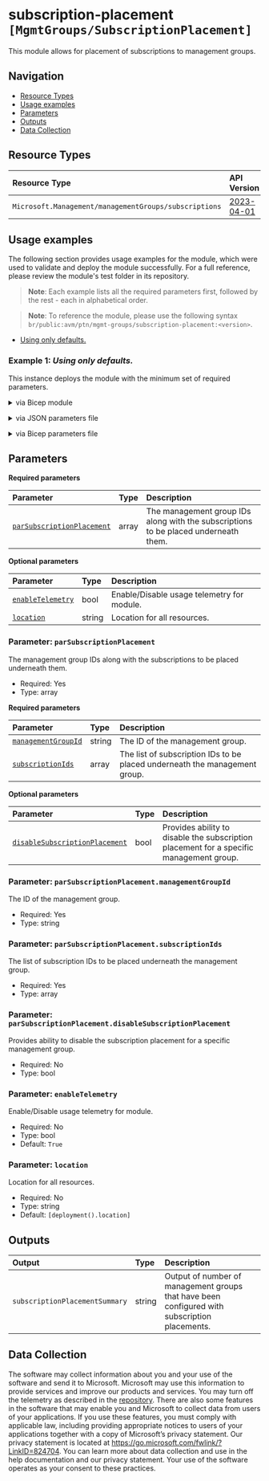 # subscription-placement `[MgmtGroups/SubscriptionPlacement]`

This module allows for placement of subscriptions to management groups.

## Navigation

- [Resource Types](#Resource-Types)
- [Usage examples](#Usage-examples)
- [Parameters](#Parameters)
- [Outputs](#Outputs)
- [Data Collection](#Data-Collection)

## Resource Types

| Resource Type | API Version |
| :-- | :-- |
| `Microsoft.Management/managementGroups/subscriptions` | [2023-04-01](https://learn.microsoft.com/en-us/azure/templates/Microsoft.Management/2023-04-01/managementGroups/subscriptions) |

## Usage examples

The following section provides usage examples for the module, which were used to validate and deploy the module successfully. For a full reference, please review the module's test folder in its repository.

>**Note**: Each example lists all the required parameters first, followed by the rest - each in alphabetical order.

>**Note**: To reference the module, please use the following syntax `br/public:avm/ptn/mgmt-groups/subscription-placement:<version>`.

- [Using only defaults.](#example-1-using-only-defaults)

### Example 1: _Using only defaults._

This instance deploys the module with the minimum set of required parameters.


<details>

<summary>via Bicep module</summary>

```bicep
module subscriptionPlacement 'br/public:avm/ptn/mgmt-groups/subscription-placement:<version>' = {
  name: 'subscriptionPlacementDeployment'
  params: {
    parSubscriptionPlacement: [
      {
        disableSubscriptionPlacement: false
        managementGroupId: '<managementGroupId>'
        subscriptionIds: [
          ''
          '<subVendingSubscriptionId>'
        ]
      }
      {
        disableSubscriptionPlacement: true
        managementGroupId: '<managementGroupId>'
        subscriptionIds: [
          '<subVendingSubscriptionId>'
        ]
      }
    ]
  }
}
```

</details>
<p>

<details>

<summary>via JSON parameters file</summary>

```json
{
  "$schema": "https://schema.management.azure.com/schemas/2019-04-01/deploymentParameters.json#",
  "contentVersion": "1.0.0.0",
  "parameters": {
    "parSubscriptionPlacement": {
      "value": [
        {
          "disableSubscriptionPlacement": false,
          "managementGroupId": "<managementGroupId>",
          "subscriptionIds": [
            "",
            "<subVendingSubscriptionId>"
          ]
        },
        {
          "disableSubscriptionPlacement": true,
          "managementGroupId": "<managementGroupId>",
          "subscriptionIds": [
            "<subVendingSubscriptionId>"
          ]
        }
      ]
    }
  }
}
```

</details>
<p>

<details>

<summary>via Bicep parameters file</summary>

```bicep-params
using 'br/public:avm/ptn/mgmt-groups/subscription-placement:<version>'

param parSubscriptionPlacement = [
  {
    disableSubscriptionPlacement: false
    managementGroupId: '<managementGroupId>'
    subscriptionIds: [
      ''
      '<subVendingSubscriptionId>'
    ]
  }
  {
    disableSubscriptionPlacement: true
    managementGroupId: '<managementGroupId>'
    subscriptionIds: [
      '<subVendingSubscriptionId>'
    ]
  }
]
```

</details>
<p>

## Parameters

**Required parameters**

| Parameter | Type | Description |
| :-- | :-- | :-- |
| [`parSubscriptionPlacement`](#parameter-parsubscriptionplacement) | array | The management group IDs along with the subscriptions to be placed underneath them. |

**Optional parameters**

| Parameter | Type | Description |
| :-- | :-- | :-- |
| [`enableTelemetry`](#parameter-enabletelemetry) | bool | Enable/Disable usage telemetry for module. |
| [`location`](#parameter-location) | string | Location for all resources. |

### Parameter: `parSubscriptionPlacement`

The management group IDs along with the subscriptions to be placed underneath them.

- Required: Yes
- Type: array

**Required parameters**

| Parameter | Type | Description |
| :-- | :-- | :-- |
| [`managementGroupId`](#parameter-parsubscriptionplacementmanagementgroupid) | string | The ID of the management group. |
| [`subscriptionIds`](#parameter-parsubscriptionplacementsubscriptionids) | array | The list of subscription IDs to be placed underneath the management group. |

**Optional parameters**

| Parameter | Type | Description |
| :-- | :-- | :-- |
| [`disableSubscriptionPlacement`](#parameter-parsubscriptionplacementdisablesubscriptionplacement) | bool | Provides ability to disable the subscription placement for a specific management group. |

### Parameter: `parSubscriptionPlacement.managementGroupId`

The ID of the management group.

- Required: Yes
- Type: string

### Parameter: `parSubscriptionPlacement.subscriptionIds`

The list of subscription IDs to be placed underneath the management group.

- Required: Yes
- Type: array

### Parameter: `parSubscriptionPlacement.disableSubscriptionPlacement`

Provides ability to disable the subscription placement for a specific management group.

- Required: No
- Type: bool

### Parameter: `enableTelemetry`

Enable/Disable usage telemetry for module.

- Required: No
- Type: bool
- Default: `True`

### Parameter: `location`

Location for all resources.

- Required: No
- Type: string
- Default: `[deployment().location]`

## Outputs

| Output | Type | Description |
| :-- | :-- | :-- |
| `subscriptionPlacementSummary` | string | Output of number of management groups that have been configured with subscription placements. |

## Data Collection

The software may collect information about you and your use of the software and send it to Microsoft. Microsoft may use this information to provide services and improve our products and services. You may turn off the telemetry as described in the [repository](https://aka.ms/avm/telemetry). There are also some features in the software that may enable you and Microsoft to collect data from users of your applications. If you use these features, you must comply with applicable law, including providing appropriate notices to users of your applications together with a copy of Microsoft’s privacy statement. Our privacy statement is located at <https://go.microsoft.com/fwlink/?LinkID=824704>. You can learn more about data collection and use in the help documentation and our privacy statement. Your use of the software operates as your consent to these practices.
